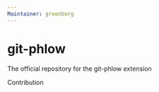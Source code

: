 ```yaml
---
Maintainer: groenborg
---
```


# git-phlow
The official repository for the git-phlow extension




Contribution


